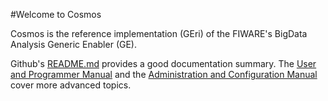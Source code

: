 #Welcome to Cosmos

Cosmos is the reference implementation (GEri) of the FIWARE's BigData Analysis Generic Enabler (GE).

Github's [README.md](https://github.com/telefonicaid/fiware-cosmos/blob/develop/README.md) provides a good documentation summary. The [User and Programmer Manual](user_and_programmer_manual/introduction.md) and the [Administration and Configuration Manual](administration_and_configuration_manual/introduction.md) cover more advanced topics.
